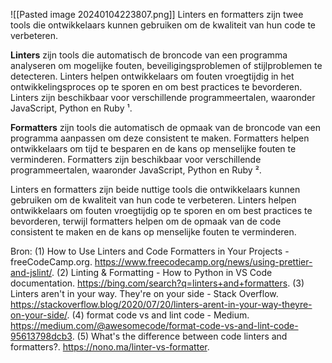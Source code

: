 ![[Pasted image 20240104223807.png]]
Linters en formatters zijn twee tools die ontwikkelaars kunnen gebruiken om de kwaliteit van hun code te verbeteren.

**Linters** zijn tools die automatisch de broncode van een programma analyseren om mogelijke fouten, beveiligingsproblemen of stijlproblemen te detecteren. Linters helpen ontwikkelaars om fouten vroegtijdig in het ontwikkelingsproces op te sporen en om best practices te bevorderen. Linters zijn beschikbaar voor verschillende programmeertalen, waaronder JavaScript, Python en Ruby ¹.

**Formatters** zijn tools die automatisch de opmaak van de broncode van een programma aanpassen om deze consistent te maken. Formatters helpen ontwikkelaars om tijd te besparen en de kans op menselijke fouten te verminderen. Formatters zijn beschikbaar voor verschillende programmeertalen, waaronder JavaScript, Python en Ruby ².

Linters en formatters zijn beide nuttige tools die ontwikkelaars kunnen gebruiken om de kwaliteit van hun code te verbeteren. Linters helpen ontwikkelaars om fouten vroegtijdig op te sporen en om best practices te bevorderen, terwijl formatters helpen om de opmaak van de code consistent te maken en de kans op menselijke fouten te verminderen.

Bron:
(1) How to Use Linters and Code Formatters in Your Projects - freeCodeCamp.org. https://www.freecodecamp.org/news/using-prettier-and-jslint/.
(2) Linting & Formatting - How to Python in VS Code documentation. https://bing.com/search?q=linters+and+formatters.
(3) Linters aren't in your way. They're on your side - Stack Overflow. https://stackoverflow.blog/2020/07/20/linters-arent-in-your-way-theyre-on-your-side/.
(4) format code vs and lint code - Medium. https://medium.com/@awesomecode/format-code-vs-and-lint-code-95613798dcb3.
(5) What's the difference between code linters and formatters?. https://nono.ma/linter-vs-formatter.